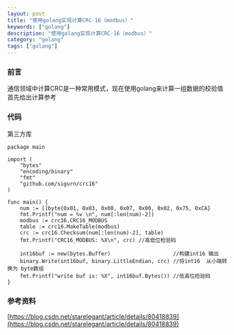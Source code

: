 ```yaml
---
layout: post
title: "使用golang实现计算CRC-16（modbus）"
keywords: ["golang"]
description: "使用golang实现计算CRC-16（modbus）"
category: "golang"
tags: ["golang"]
---
```


### 前言
通信领域中计算CRC是一种常用模式，现在使用golang来计算一组数据的校验值首先给出计算参考

### 代码 
第三方库
```
package main

import (
	"bytes"
	"encoding/binary"
	"fmt"
	"github.com/sigurn/crc16"
)

func main() {
	num := []byte{0x01, 0x03, 0x00, 0x07, 0x00, 0x02, 0x75, 0xCA}
	fmt.Printf("num = %v \n", num[:len(num)-2])
	modbus := crc16.CRC16_MODBUS
	table := crc16.MakeTable(modbus)
	crc := crc16.Checksum(num[:len(num)-2], table)
	fmt.Printf("CRC16_MODBUS: %X\n", crc) //高低位检验码

	int16buf := new(bytes.Buffer)                    //构建int16 输出
	binary.Write(int16buf, binary.LittleEndian, crc) //将int16  从小端转换为 byte数组
	fmt.Printf("write buf is: %X", int16buf.Bytes()) //低高位检验码
}
```

### 参考资料
[https://blog.csdn.net/starelegant/article/details/80418839](https://blog.csdn.net/starelegant/article/details/80418839)